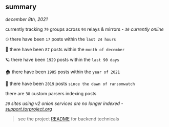 
## summary
_december 8th, 2021_

currently tracking `79` groups across `94` relays & mirrors - _`36` currently online_

⏲ there have been `17` posts within the `last 24 hours`

🦈 there have been `87` posts within the `month of december`

🪐 there have been `1929` posts within the `last 90 days`

🏚 there have been `1985` posts within the `year of 2021`

🦕 there have been `2019` posts `since the dawn of ransomwatch`

there are `38` custom parsers indexing posts

_`20` sites using v2 onion services are no longer indexed - [support.torproject.org](https://support.torproject.org/onionservices/v2-deprecation/)_

> see the project [README](https://github.com/thetanz/ransomwatch#ransomwatch--) for backend technicals
